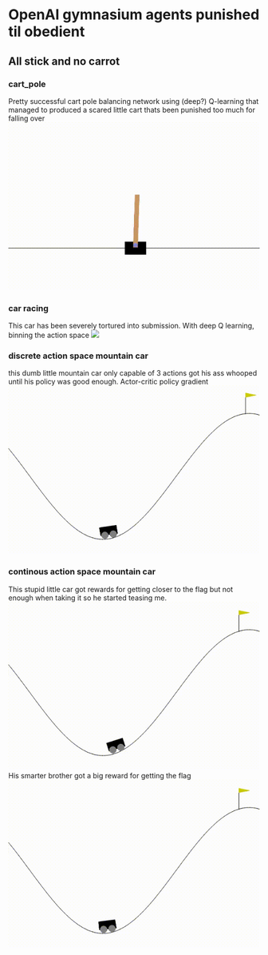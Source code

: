 # OpenAI gymnasium agents punished til obedient
## All stick and no carrot

### cart_pole
Pretty successful cart pole balancing network using (deep?) Q-learning that managed to produced a scared little cart thats been punished too much for falling over
![](scared_cart.gif)


### car racing
This car has been severely tortured into submission. With deep Q learning, binning the action space
![](shaky_driver.gif)


### discrete action space mountain car
this dumb little mountain car only capable of 3 actions got his ass whooped until his policy was good enough.
Actor-critic policy gradient
![](montin_car.gif)


### continous action space mountain car
This stupid little car got rewards for getting closer to the flag but not enough when taking it so he started teasing me.
![](accident.gif)
His smarter brother got a big reward for getting the flag
![](fast_montin.gif)